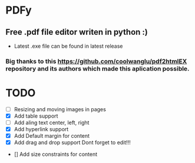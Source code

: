 # PDFy

## Free .pdf file editor writen in python :)

- Latest .exe file can be found in latest release

### Big thanks to this https://github.com/coolwanglu/pdf2htmlEX repository and its authors which made this aplication possible.

# TODO

- [ ] Resizing and moving images in pages
- [x] Add table support
- [ ] Add aling text center, left, right
- [x] Add hyperlink support
- [x] Add Default margin for content
- [x] Add drag and drop support Dont forget to edit!!!
- [] Add size constraints for content
